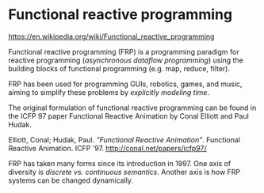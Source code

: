 # Functional reactive programming

https://en.wikipedia.org/wiki/Functional_reactive_programming

Functional reactive programming (FRP) is a programming paradigm for reactive programming (*asynchronous dataflow programming*) using the building blocks of functional programming (e.g. map, reduce, filter).

FRP has been used for programming GUIs, robotics, games, and music, aiming to simplify these problems by *explicitly modeling time*.

The original formulation of functional reactive programming can be found in the ICFP 97 paper Functional Reactive Animation by Conal Elliott and Paul Hudak.

Elliott, Conal; Hudak, Paul. *"Functional Reactive Animation"*. Functional Reactive Animation. ICFP '97. http://conal.net/papers/icfp97/



FRP has taken many forms since its introduction in 1997. One axis of diversity is *discrete vs. continuous semantics*. Another axis is how FRP systems can be changed dynamically.
